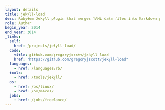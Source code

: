 ```yaml
---
layout: details
title: jekyll-load
desc: RubyGem Jekyll plugin that merges YAML data files into Markdown pages.
role: Author
begin_year: 2014
end_year: 2014
_links:
  self:
    href: /projects/jekyll-load/
  code:
    title: github.com/gregoryjscott/jekyll-load
    href: "https://github.com/gregoryjscott/jekyll-load"
  languages:
    - href: /languages/rb/
  tools:
    - href: /tools/jekyll/
  os:
    - href: /os/linux/
    - href: /os/macos/
  jobs:
    - href: /jobs/freelance/
---
```

